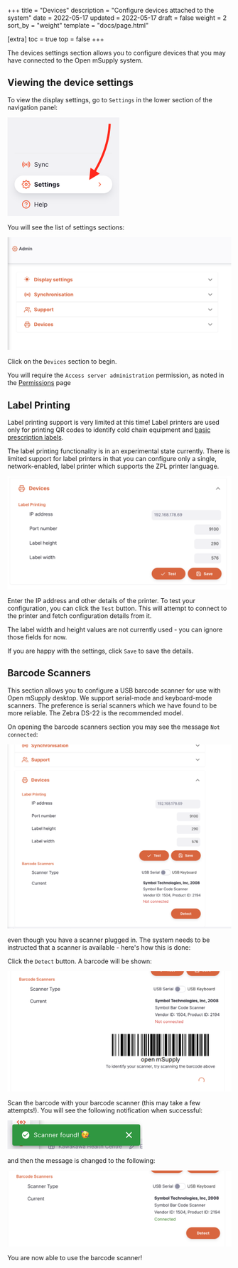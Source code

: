 +++
title = "Devices"
description = "Configure devices attached to the system"
date = 2022-05-17
updated = 2022-05-17
draft = false
weight = 2
sort_by = "weight"
template = "docs/page.html"

[extra]
toc = true
top = false
+++

The devices settings section allows you to configure devices that you may have connected to the Open mSupply system.

## Viewing the device settings

To view the display settings, go to `Settings` in the lower section of the navigation panel:

![Admin: nav](../images/admin_nav.png)

You will see the list of settings sections:

![Admin: collapsed](images/admin_collapsed.png)

Click on the `Devices` section to begin.

<div class="note">You will require the <code>Access server administration</code> permission, as noted in the <a href="../permissions/">Permissions</a> page</div>

## Label Printing

<div class="note">Label printing support is very limited at this time! Label printers are used only for printing QR codes to identify cold chain equipment and <a href="/docs/dispensary/prescriptions/#printing-labels">basic prescription labels</a>.</div>

The label printing functionality is in an experimental state currently. There is limited support for label printers in that you can configure only a single, network-enabled, label printer which supports the ZPL printer language.

![Label Printing](images/devices_label_printing.png)

Enter the IP address and other details of the printer. To test your configuration, you can click the `Test` button. This will attempt to connect to the printer and fetch configuration details from it.

<div class="note">The label width and height values are not currently used - you can ignore those fields for now.</div>

If you are happy with the settings, click `Save` to save the details.

## Barcode Scanners

This section allows you to configure a USB barcode scanner for use with Open mSupply desktop.
We support serial-mode and keyboard-mode scanners. The preference is serial scanners which we have found to be more reliable. The Zebra DS-22 is the recommended model.

On opening the barcode scanners section you may see the message `Not connected`:

![Barcode scanner](images/devices_scanner_not_connected.png)

even though you have a scanner plugged in. The system needs to be instructed that a scanner is available - here's how this is done:

Click the `Detect` button. A barcode will be shown:

![Barcode scanner](images/devices_scanner_barcode.png)

Scan the barcode with your barcode scanner (this may take a few attempts!). You will see the following notification when successful:

![Barcode scanner](images/devices_scanner_found.png)

and then the message is changed to the following:

![Barcode scanner](images/devices_scanner_connected.png)

You are now able to use the barcode scanner!
